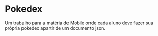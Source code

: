 # Pokedex

Um trabalho para a matéria de Mobile onde cada aluno deve fazer sua própria pokedex apartir de um documento json.
